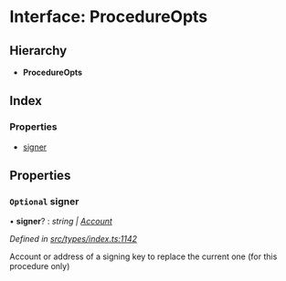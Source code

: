 # Interface: ProcedureOpts

## Hierarchy

* **ProcedureOpts**

## Index

### Properties

* [signer](procedureopts.md#optional-signer)

## Properties

### `Optional` signer

• **signer**? : *string | [Account](../classes/account.md)*

*Defined in [src/types/index.ts:1142](https://github.com/PolymathNetwork/polymesh-sdk/blob/44d12f59/src/types/index.ts#L1142)*

Account or address of a signing key to replace the current one (for this procedure only)
